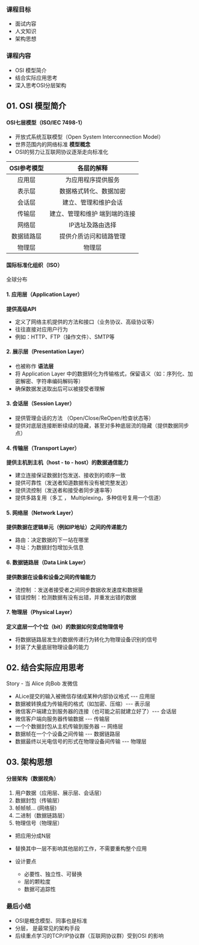 ### 课程目标

+ 面试内容
+ 人文知识
+ 架构思想



### 课程内容

+ OSI 模型简介
+ 结合实际应用思考
+ 深入思考OSI分层架构



## 01. OSI 模型简介

#### OSI七层模型（ISO/IEC  7498-1）

+ 开放式系统互联模型（Open System Interconnection Model）
+ 世界范围内的网络标准 **模型概念**
+ OSI的努力让互联网协议逐渐走向标准化



| OSI参考模型 |           各层的解释           |
| :---------: | :----------------------------: |
|   应用层    |       为应用程序提供服务       |
|   表示层    |     数据格式转化、数据加密     |
|   会话层    |      建立、管理和维护会话      |
|   传输层    | 建立、管理和维护  端到端的连接 |
|   网络层    |        IP选址及路由选择        |
| 数据链路层  |     提供介质访问和链路管理     |
|   物理层    |             物理层             |



#### 国际标准化组织（ISO）

全球分布



#### 1. 应用层（Application Layer）

**提供高级API**

+ 定义了网络主机提供的方法和接口（业务协议、高级协议等）
+ 往往直接对应用户行为
+ 例如：HTTP、FTP（操作文件）、SMTP等



#### 2. 展示层（Presentation Layer）

+ 也被称作 **语法层**
+ 将 Application  Layer 中的数据转化为传输格式，保留语义（如：序列化、加密解密、字符串编码解码等）
+ 确保数据发送取出后可以被接受者理解



#### 3. 会话层（Session Layer）

+ 提供管理会话的方法 （Open/Close/ReOpen/检查状态等）
+ 提供对底层连接断断续续的隐藏，甚至对多种底层流的隐藏（提供数据同步点）



#### 4. 传输层（Transport Layer）

**提供主机到主机（host - to - host）的数据通信能力**

+ 建立连接保证数据封包发送、接收到的顺序一致
+ 提供可靠性（发送者知道数据有没有被完整发送）
+ 提供流控制（发送者和接受者同步速率等）
+ 提供多路复用（多工 ， Multiplexing，多种信号复用一个信道）



#### 5. 网络层（Network  Layer）

**提供数据在逻辑单元（例如IP地址）之间的传递能力**

+ 路由：决定数据的下一站在哪里
+ 寻址：为数据封包增加头信息



#### 6. 数据链路层（Data Link Layer）

**提供数据在设备和设备之间的传输能力**

+ 流控制 ：发送者接受者之间同步数据收发速度和数据量
+ 错误控制：检测数据有没有出错，并重发出错的数据



#### 7. 物理层（Physical Layer）

**定义底层一个个位（bit）的数据如何变成物理信号**

+ 将数据链路层发生的数据传递行为转化为物理设备识别的信号
+ 封装了大量底层物理设备的能力



## 02. 结合实际应用思考

Story - 当 Alice 向Bob 发微信

+ ALice提交的输入被微信存储成某种内部协议格式 --- 应用层
+ 数据被转换成为传输用的格式（如加密、压缩）--- 表示层
+ 微信客户端建立到服务器的连接（也可能之前就建立好了）--- 会话层
+ 微信客户端向服务器传输数据 --- 传输层
+ 一个个数据封包从主机传输到服务器 -- 网络层
+ 数据帧在一个个设备之间传输 --- 数据链路层
+ 数据最终以光电信号的形式在物理设备间传输 --- 物理层



## 03. 架构思想

#### 分层架构（数据视角）

1. 用户数据（应用层、展示层、会话层）
2. 数据封包（传输层）
3. 帧帧帧... (网络层)
4. 二进制（数据链路层）
5. 物理信号（物理层）



+ 把应用分成N层

+ 替换其中一层不影响其他层的工作，不需要重构整个应用

+ 设计要点

  + 必要性、独立性、可替换
  + 层的颗粒度
  + 数据可追踪性

  



### 最后小结

+ OSI是概念模型、同事也是标准
+ 分层， 是最常见的架构手段
+ 后续重点学习的TCP/IP协议群（互联网协议群）受到OSI 的影响



